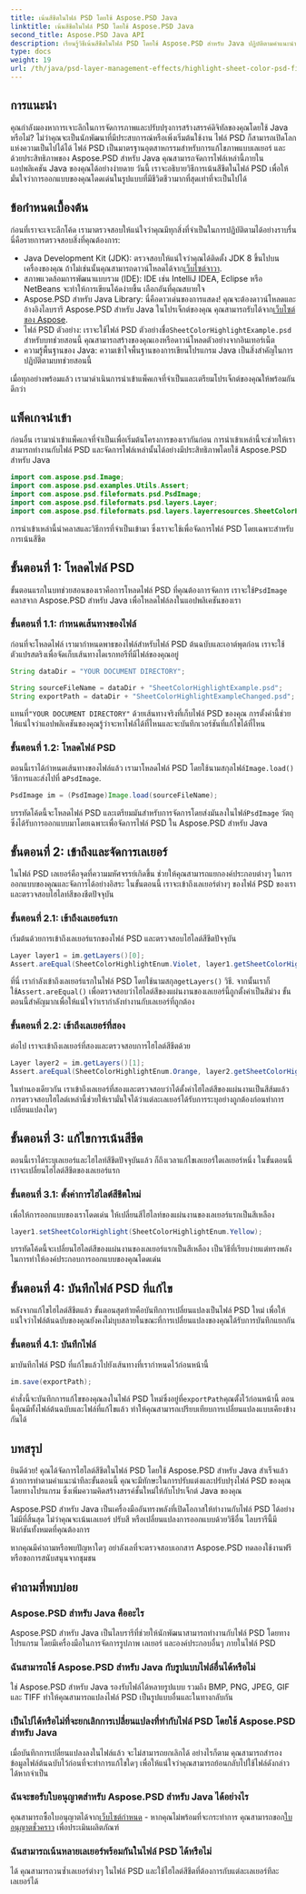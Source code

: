 ```yaml
---
title: เน้นสีชีตในไฟล์ PSD โดยใช้ Aspose.PSD Java
linktitle: เน้นสีชีตในไฟล์ PSD โดยใช้ Aspose.PSD Java
second_title: Aspose.PSD Java API
description: เรียนรู้วิธีเน้นสีชีตในไฟล์ PSD โดยใช้ Aspose.PSD สำหรับ Java ปฏิบัติตามคำแนะนำทีละขั้นตอนของเราเพื่อพัฒนาทักษะการจัดการภาพของคุณใน Java
type: docs
weight: 19
url: /th/java/psd-layer-management-effects/highlight-sheet-color-psd-files/
---
```

## การแนะนำ

คุณกำลังมองหาการเจาะลึกในการจัดการภาพและปรับปรุงการสร้างสรรค์ดิจิทัลของคุณโดยใช้ Java หรือไม่? ไม่ว่าคุณจะเป็นนักพัฒนาที่มีประสบการณ์หรือเพิ่งเริ่มต้นใช้งาน ไฟล์ PSD ก็สามารถเปิดโลกแห่งความเป็นไปได้ได้ ไฟล์ PSD เป็นมาตรฐานอุตสาหกรรมสำหรับการแก้ไขภาพแบบเลเยอร์ และด้วยประสิทธิภาพของ Aspose.PSD สำหรับ Java คุณสามารถจัดการไฟล์เหล่านี้ภายในแอปพลิเคชัน Java ของคุณได้อย่างง่ายดาย วันนี้ เราจะอธิบายวิธีการเน้นสีชีตในไฟล์ PSD เพื่อให้มั่นใจว่าการออกแบบของคุณโดดเด่นในรูปแบบที่มีชีวิตชีวามากที่สุดเท่าที่จะเป็นไปได้

## ข้อกำหนดเบื้องต้น

ก่อนที่เราจะเจาะลึกโค้ด เรามาตรวจสอบให้แน่ใจว่าคุณมีทุกสิ่งที่จำเป็นในการปฏิบัติตามได้อย่างราบรื่น นี่คือรายการตรวจสอบสิ่งที่คุณต้องการ:

-  Java Development Kit (JDK): ตรวจสอบให้แน่ใจว่าคุณได้ติดตั้ง JDK 8 ขึ้นไปบนเครื่องของคุณ ถ้าไม่เช่นนั้นคุณสามารถดาวน์โหลดได้จาก[เว็บไซต์จาวา](https://www.oracle.com/java/technologies/javase-downloads.html).
- สภาพแวดล้อมการพัฒนาแบบรวม (IDE): IDE เช่น IntelliJ IDEA, Eclipse หรือ NetBeans จะทำให้การเขียนโค้ดง่ายขึ้น เลือกอันที่คุณสบายใจ
- Aspose.PSD สำหรับ Java Library: นี่คือดาวเด่นของการแสดง! คุณจะต้องดาวน์โหลดและอ้างอิงไลบรารี Aspose.PSD สำหรับ Java ในโปรเจ็กต์ของคุณ คุณสามารถรับได้จาก[เว็บไซต์ของ Aspose](https://releases.aspose.com/psd/java/).
-  ไฟล์ PSD ตัวอย่าง: เราจะใช้ไฟล์ PSD ตัวอย่างชื่อ`SheetColorHighlightExample.psd` สำหรับบทช่วยสอนนี้ คุณสามารถสร้างของคุณเองหรือดาวน์โหลดตัวอย่างจากอินเทอร์เน็ต
- ความรู้พื้นฐานของ Java: ความเข้าใจพื้นฐานของการเขียนโปรแกรม Java เป็นสิ่งสำคัญในการปฏิบัติตามบทช่วยสอนนี้

เมื่อทุกอย่างพร้อมแล้ว เรามาดำเนินการนำเข้าแพ็คเกจที่จำเป็นและเตรียมโปรเจ็กต์ของคุณให้พร้อมกันดีกว่า

## แพ็คเกจนำเข้า

ก่อนอื่น เรามานำเข้าแพ็คเกจที่จำเป็นเพื่อเริ่มต้นโครงการของเรากันก่อน การนำเข้าเหล่านี้จะช่วยให้เราสามารถทำงานกับไฟล์ PSD และจัดการไฟล์เหล่านั้นได้อย่างมีประสิทธิภาพโดยใช้ Aspose.PSD สำหรับ Java

```java
import com.aspose.psd.Image;
import com.aspose.psd.examples.Utils.Assert;
import com.aspose.psd.fileformats.psd.PsdImage;
import com.aspose.psd.fileformats.psd.layers.Layer;
import com.aspose.psd.fileformats.psd.layers.layerresources.SheetColorHighlightEnum;
```

การนำเข้าเหล่านี้นำคลาสและวิธีการที่จำเป็นเข้ามา ซึ่งเราจะใช้เพื่อจัดการไฟล์ PSD โดยเฉพาะสำหรับการเน้นสีชีต

## ขั้นตอนที่ 1: โหลดไฟล์ PSD

ขั้นตอนแรกในบทช่วยสอนของเราคือการโหลดไฟล์ PSD ที่คุณต้องการจัดการ เราจะใช้`PsdImage` คลาสจาก Aspose.PSD สำหรับ Java เพื่อโหลดไฟล์ลงในแอปพลิเคชันของเรา

### ขั้นตอนที่ 1.1: กำหนดเส้นทางของไฟล์

ก่อนที่จะโหลดไฟล์ เรามากำหนดพาธของไฟล์สำหรับไฟล์ PSD ต้นฉบับและเอาต์พุตก่อน เราจะใช้ตัวแปรสตริงเพื่อจัดเก็บเส้นทางไดเรกทอรีที่มีไฟล์ของคุณอยู่

```java
String dataDir = "YOUR DOCUMENT DIRECTORY";

String sourceFileName = dataDir + "SheetColorHighlightExample.psd";
String exportPath = dataDir + "SheetColorHighlightExampleChanged.psd";
```

 แทนที่`"YOUR DOCUMENT DIRECTORY"` ด้วยเส้นทางจริงที่เก็บไฟล์ PSD ของคุณ การตั้งค่านี้ช่วยให้แน่ใจว่าแอปพลิเคชันของคุณรู้ว่าจะหาไฟล์ได้ที่ไหนและจะบันทึกเวอร์ชันที่แก้ไขได้ที่ไหน

### ขั้นตอนที่ 1.2: โหลดไฟล์ PSD

 ตอนนี้เราได้กำหนดเส้นทางของไฟล์แล้ว เรามาโหลดไฟล์ PSD โดยใช้นามสกุลไฟล์`Image.load()` วิธีการและส่งไปที่ a`PsdImage`.

```java
PsdImage im = (PsdImage)Image.load(sourceFileName);
```

 บรรทัดโค้ดนี้จะโหลดไฟล์ PSD และเตรียมมันสำหรับการจัดการโดยส่งมันลงในไฟล์`PsdImage` วัตถุซึ่งได้รับการออกแบบมาโดยเฉพาะเพื่อจัดการไฟล์ PSD ใน Aspose.PSD สำหรับ Java

## ขั้นตอนที่ 2: เข้าถึงและจัดการเลเยอร์

ในไฟล์ PSD เลเยอร์คือจุดที่ความมหัศจรรย์เกิดขึ้น ช่วยให้คุณสามารถแยกองค์ประกอบต่างๆ ในการออกแบบของคุณและจัดการได้อย่างอิสระ ในขั้นตอนนี้ เราจะเข้าถึงเลเยอร์ต่างๆ ของไฟล์ PSD ของเรา และตรวจสอบไฮไลท์สีของชีตปัจจุบัน

### ขั้นตอนที่ 2.1: เข้าถึงเลเยอร์แรก

เริ่มต้นด้วยการเข้าถึงเลเยอร์แรกของไฟล์ PSD และตรวจสอบไฮไลต์สีชีตปัจจุบัน

```java
Layer layer1 = im.getLayers()[0];
Assert.areEqual(SheetColorHighlightEnum.Violet, layer1.getSheetColorHighlight());
```

 ที่นี่ เรากำลังเข้าถึงเลเยอร์แรกในไฟล์ PSD โดยใช้นามสกุล`getLayers()` วิธี. จากนั้นเราก็ใช้`Assert.areEqual()` เพื่อตรวจสอบว่าไฮไลต์สีของแผ่นงานของเลเยอร์นี้ถูกตั้งค่าเป็นสีม่วง ขั้นตอนนี้สำคัญมากเพื่อให้แน่ใจว่าเรากำลังทำงานกับเลเยอร์ที่ถูกต้อง

### ขั้นตอนที่ 2.2: เข้าถึงเลเยอร์ที่สอง

ต่อไป เราจะเข้าถึงเลเยอร์ที่สองและตรวจสอบการไฮไลต์สีชีตด้วย

```java
Layer layer2 = im.getLayers()[1];
Assert.areEqual(SheetColorHighlightEnum.Orange, layer2.getSheetColorHighlight());
```

ในทำนองเดียวกัน เราเข้าถึงเลเยอร์ที่สองและตรวจสอบว่าได้ตั้งค่าไฮไลต์สีของแผ่นงานเป็นสีส้มแล้ว การตรวจสอบไฮไลต์เหล่านี้ช่วยให้เรามั่นใจได้ว่าแต่ละเลเยอร์ได้รับการระบุอย่างถูกต้องก่อนทำการเปลี่ยนแปลงใดๆ

## ขั้นตอนที่ 3: แก้ไขการเน้นสีชีต

ตอนนี้เราได้ระบุเลเยอร์และไฮไลท์สีชีตปัจจุบันแล้ว ก็ถึงเวลาแก้ไขเลเยอร์ใดเลเยอร์หนึ่ง ในขั้นตอนนี้ เราจะเปลี่ยนไฮไลต์สีชีตของเลเยอร์แรก

### ขั้นตอนที่ 3.1: ตั้งค่าการไฮไลต์สีชีตใหม่

เพื่อให้การออกแบบของเราโดดเด่น ให้เปลี่ยนสีไฮไลท์ของแผ่นงานของเลเยอร์แรกเป็นสีเหลือง

```java
layer1.setSheetColorHighlight(SheetColorHighlightEnum.Yellow);
```

บรรทัดโค้ดนี้จะเปลี่ยนไฮไลต์สีของแผ่นงานของเลเยอร์แรกเป็นสีเหลือง เป็นวิธีที่เรียบง่ายแต่ทรงพลังในการทำให้องค์ประกอบการออกแบบของคุณโดดเด่น

## ขั้นตอนที่ 4: บันทึกไฟล์ PSD ที่แก้ไข

หลังจากแก้ไขไฮไลต์สีชีตแล้ว ขั้นตอนสุดท้ายคือบันทึกการเปลี่ยนแปลงเป็นไฟล์ PSD ใหม่ เพื่อให้แน่ใจว่าไฟล์ต้นฉบับของคุณยังคงไม่บุบสลายในขณะที่การเปลี่ยนแปลงของคุณได้รับการบันทึกแยกกัน

### ขั้นตอนที่ 4.1: บันทึกไฟล์

มาบันทึกไฟล์ PSD ที่แก้ไขแล้วไปยังเส้นทางที่เรากำหนดไว้ก่อนหน้านี้

```java
im.save(exportPath);
```

 คำสั่งนี้จะบันทึกการแก้ไขของคุณลงในไฟล์ PSD ใหม่ซึ่งอยู่ที่`exportPath`คุณตั้งไว้ก่อนหน้านี้ ตอนนี้คุณมีทั้งไฟล์ต้นฉบับและไฟล์ที่แก้ไขแล้ว ทำให้คุณสามารถเปรียบเทียบการเปลี่ยนแปลงแบบเคียงข้างกันได้

## บทสรุป

ยินดีด้วย! คุณได้จัดการไฮไลต์สีชีตในไฟล์ PSD โดยใช้ Aspose.PSD สำหรับ Java สำเร็จแล้ว ด้วยการทำตามคำแนะนำทีละขั้นตอนนี้ คุณจะมีทักษะในการปรับแต่งและปรับปรุงไฟล์ PSD ของคุณโดยทางโปรแกรม ซึ่งเพิ่มความคิดสร้างสรรค์ชั้นใหม่ให้กับโปรเจ็กต์ Java ของคุณ

Aspose.PSD สำหรับ Java เป็นเครื่องมืออันทรงพลังที่เปิดโอกาสให้ทำงานกับไฟล์ PSD ได้อย่างไม่มีที่สิ้นสุด ไม่ว่าคุณจะเน้นเลเยอร์ ปรับสี หรือเปลี่ยนแปลงการออกแบบด้วยวิธีอื่น ไลบรารีนี้มีฟังก์ชันทั้งหมดที่คุณต้องการ

หากคุณมีคำถามหรือพบปัญหาใดๆ อย่าลังเลที่จะตรวจสอบเอกสาร Aspose.PSD ทดลองใช้งานฟรี หรือขอการสนับสนุนจากชุมชน

## คำถามที่พบบ่อย

### Aspose.PSD สำหรับ Java คืออะไร
Aspose.PSD สำหรับ Java เป็นไลบรารีที่ช่วยให้นักพัฒนาสามารถทำงานกับไฟล์ PSD โดยทางโปรแกรม โดยมีเครื่องมือในการจัดการรูปภาพ เลเยอร์ และองค์ประกอบอื่นๆ ภายในไฟล์ PSD

### ฉันสามารถใช้ Aspose.PSD สำหรับ Java กับรูปแบบไฟล์อื่นได้หรือไม่
ใช่ Aspose.PSD สำหรับ Java รองรับไฟล์ได้หลายรูปแบบ รวมถึง BMP, PNG, JPEG, GIF และ TIFF ทำให้คุณสามารถแปลงไฟล์ PSD เป็นรูปแบบอื่นและในทางกลับกัน

### เป็นไปได้หรือไม่ที่จะยกเลิกการเปลี่ยนแปลงที่ทำกับไฟล์ PSD โดยใช้ Aspose.PSD สำหรับ Java
เมื่อบันทึกการเปลี่ยนแปลงลงในไฟล์แล้ว จะไม่สามารถยกเลิกได้ อย่างไรก็ตาม คุณสามารถสำรองข้อมูลไฟล์ต้นฉบับไว้ก่อนที่จะทำการแก้ไขใดๆ เพื่อให้แน่ใจว่าคุณสามารถย้อนกลับไปใช้ไฟล์ดังกล่าวได้หากจำเป็น

### ฉันจะขอรับใบอนุญาตสำหรับ Aspose.PSD สำหรับ Java ได้อย่างไร
 คุณสามารถซื้อใบอนุญาตได้จาก[เว็บไซต์กำหนด](https://purchase.aspose.com/buy) - หากคุณไม่พร้อมที่จะกระทำการ คุณสามารถขอก[ใบอนุญาตชั่วคราว](https://purchase.aspose.com/temporary-license/) เพื่อประเมินผลิตภัณฑ์

### ฉันสามารถเน้นหลายเลเยอร์พร้อมกันในไฟล์ PSD ได้หรือไม่
ได้ คุณสามารถวนซ้ำเลเยอร์ต่างๆ ในไฟล์ PSD และใช้ไฮไลต์สีชีตที่ต้องการกับแต่ละเลเยอร์ทีละเลเยอร์ได้